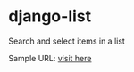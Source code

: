# django-list

Search and select items in a list

Sample URL: [visit here](https://glacial-cliffs-51102.herokuapp.com/)
